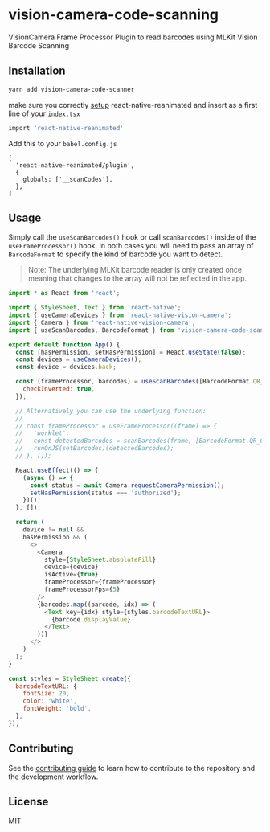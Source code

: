 # vision-camera-code-scanning

VisionCamera Frame Processor Plugin to read barcodes using MLKit Vision Barcode Scanning

## Installation

```sh
yarn add vision-camera-code-scanner
```

make sure you correctly [setup](https://docs.swmansion.com/react-native-reanimated/docs/fundamentals/installation/) react-native-reanimated and insert as a first line of your [`index.tsx`](https://github.com/rodgomesc/vision-camera-code-scanner/blob/1409a8afd02328a26e336036493b2d6ef8441359/example/index.tsx#L1)

```sh
import 'react-native-reanimated'
```

Add this to your `babel.config.js`

```
[
  'react-native-reanimated/plugin',
  {
    globals: ['__scanCodes'],
  },
]
```

## Usage

Simply call the `useScanBarcodes()` hook or call `scanBarcodes()` inside of the `useFrameProcessor()` hook. In both cases you will need to pass an array of `BarcodeFormat` to specify the kind of barcode you want to detect.

> Note: The underlying MLKit barcode reader is only created once meaning that changes to the array will not be reflected in the app.

```js
import * as React from 'react';

import { StyleSheet, Text } from 'react-native';
import { useCameraDevices } from 'react-native-vision-camera';
import { Camera } from 'react-native-vision-camera';
import { useScanBarcodes, BarcodeFormat } from 'vision-camera-code-scanner';

export default function App() {
  const [hasPermission, setHasPermission] = React.useState(false);
  const devices = useCameraDevices();
  const device = devices.back;

  const [frameProcessor, barcodes] = useScanBarcodes([BarcodeFormat.QR_CODE], {
    checkInverted: true,
  });

  // Alternatively you can use the underlying function:
  //
  // const frameProcessor = useFrameProcessor((frame) => {
  //   'worklet';
  //   const detectedBarcodes = scanBarcodes(frame, [BarcodeFormat.QR_CODE], { checkInverted: true });
  //   runOnJS(setBarcodes)(detectedBarcodes);
  // }, []);

  React.useEffect(() => {
    (async () => {
      const status = await Camera.requestCameraPermission();
      setHasPermission(status === 'authorized');
    })();
  }, []);

  return (
    device != null &&
    hasPermission && (
      <>
        <Camera
          style={StyleSheet.absoluteFill}
          device={device}
          isActive={true}
          frameProcessor={frameProcessor}
          frameProcessorFps={5}
        />
        {barcodes.map((barcode, idx) => (
          <Text key={idx} style={styles.barcodeTextURL}>
            {barcode.displayValue}
          </Text>
        ))}
      </>
    )
  );
}

const styles = StyleSheet.create({
  barcodeTextURL: {
    fontSize: 20,
    color: 'white',
    fontWeight: 'bold',
  },
});
```

## Contributing

See the [contributing guide](CONTRIBUTING.md) to learn how to contribute to the repository and the development workflow.

## License

MIT

